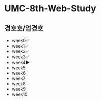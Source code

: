 # UMC-8th-Web-Study

## 경호호/엄경호
- week0✅
- week1✅
- week2✅
- week3✅
- week4▶️
- week5
- week6
- week7
- week8
- week9
- week10
